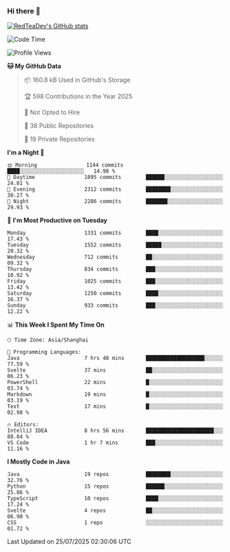 ### Hi there 👋

<!--
**RedTeaDev/RedTeaDev** is a ✨ _special_ ✨ repository because its `README.md` (this file) appears on your GitHub profile.

Here are some ideas to get you started:

- 🔭 I’m currently working on ...
- 🌱 I’m currently learning ...
- 👯 I’m looking to collaborate on ...
- 🤔 I’m looking for help with ...
- 💬 Ask me about ...
- 📫 How to reach me: ...
- 😄 Pronouns: ...
- ⚡ Fun fact: ...
-->

<!--
[![wakatime](https://wakatime.com/badge/user/6b101ed0-04c0-4490-9283-eb61f2efff96.svg)](https://wakatime.com/@6b101ed0-04c0-4490-9283-eb61f2efff96)
!-->

[![RedTeaDev's GitHub stats](https://github-readme-stats.vercel.app/api?username=RedTeaDev\&include_all_commits=true)](https://github.com/anuraghazra/github-readme-stats)
<!--
[![willianrod's wakatime stats](https://github-readme-stats.vercel.app/api/wakatime?username=RedTeaDev)](https://github.com/anuraghazra/github-readme-stats)
!-->
<!--START_SECTION:waka-->
![Code Time](http://img.shields.io/badge/Code%20Time-3%2C422%20hrs%203%20mins-blue)

![Profile Views](http://img.shields.io/badge/Profile%20Views-0-blue)

**🐱 My GitHub Data** 

> 📦 160.8 kB Used in GitHub's Storage 
 > 
> 🏆 598 Contributions in the Year 2025
 > 
> 🚫 Not Opted to Hire
 > 
> 📜 38 Public Repositories 
 > 
> 🔑 19 Private Repositories 
 > 
**I'm a Night 🦉** 

```text
🌞 Morning                1144 commits        ████░░░░░░░░░░░░░░░░░░░░░   14.98 % 
🌆 Daytime                1895 commits        ██████░░░░░░░░░░░░░░░░░░░   24.81 % 
🌃 Evening                2312 commits        ████████░░░░░░░░░░░░░░░░░   30.27 % 
🌙 Night                  2286 commits        ███████░░░░░░░░░░░░░░░░░░   29.93 % 
```
📅 **I'm Most Productive on Tuesday** 

```text
Monday                   1331 commits        ████░░░░░░░░░░░░░░░░░░░░░   17.43 % 
Tuesday                  1552 commits        █████░░░░░░░░░░░░░░░░░░░░   20.32 % 
Wednesday                712 commits         ██░░░░░░░░░░░░░░░░░░░░░░░   09.32 % 
Thursday                 834 commits         ███░░░░░░░░░░░░░░░░░░░░░░   10.92 % 
Friday                   1025 commits        ███░░░░░░░░░░░░░░░░░░░░░░   13.42 % 
Saturday                 1250 commits        ████░░░░░░░░░░░░░░░░░░░░░   16.37 % 
Sunday                   933 commits         ███░░░░░░░░░░░░░░░░░░░░░░   12.22 % 
```


📊 **This Week I Spent My Time On** 

```text
🕑︎ Time Zone: Asia/Shanghai

💬 Programming Languages: 
Java                     7 hrs 48 mins       ███████████████████░░░░░░   77.59 % 
Svelte                   37 mins             ██░░░░░░░░░░░░░░░░░░░░░░░   06.23 % 
PowerShell               22 mins             █░░░░░░░░░░░░░░░░░░░░░░░░   03.74 % 
Markdown                 19 mins             █░░░░░░░░░░░░░░░░░░░░░░░░   03.19 % 
Text                     17 mins             █░░░░░░░░░░░░░░░░░░░░░░░░   02.98 % 

🔥 Editors: 
IntelliJ IDEA            8 hrs 56 mins       ██████████████████████░░░   88.84 % 
VS Code                  1 hr 7 mins         ███░░░░░░░░░░░░░░░░░░░░░░   11.16 % 
```

**I Mostly Code in Java** 

```text
Java                     19 repos            ████████░░░░░░░░░░░░░░░░░   32.76 % 
Python                   15 repos            ██████░░░░░░░░░░░░░░░░░░░   25.86 % 
TypeScript               10 repos            ████░░░░░░░░░░░░░░░░░░░░░   17.24 % 
Svelte                   4 repos             ██░░░░░░░░░░░░░░░░░░░░░░░   06.90 % 
CSS                      1 repo              ░░░░░░░░░░░░░░░░░░░░░░░░░   01.72 % 
```




 Last Updated on 25/07/2025 02:30:06 UTC
<!--END_SECTION:waka-->



